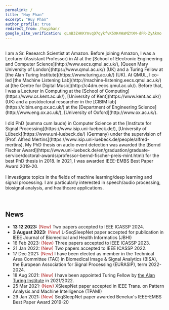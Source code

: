 ```yaml
---
permalink: /
title: "Huy Phan"
excerpt: "Huy Phan"
author_profile: true
redirect_from: /huyphan/
google_site_verification: qLmB3ZHKKYmvqD7qykfvK5XK4WaMZYXM-dFR-ZyAkmo
---
```

<!--- 
<span style="color:#B22222">I am looking for students interested in doing a Ph.D. with me at the [School of Computing](https://www.cs.kent.ac.uk/), [University of Kent](https://www.kent.ac.uk/) (UK). The research topics should focus on machine learning/deep learning for audio and/or biosignal analysis. Please get in touch in case you have any questions. Full scholarships are available for EU/UK students. Note to international students, in the UK an international student needs to pay international fee.</span>
-->
<!--- 
<br/>
<span style="color:red">**PhD opportunity**</span> in deep learning for joint audio and ear-EEG processing, working with [Preben Kidmose](https://eng.au.dk/en/research/research-programs-and-centres/center-for-ear-eeg/), [Kaare Mikkelsen](https://eng.au.dk/en/research/research-programs-and-centres/center-for-ear-eeg/) and myself. This position is based in Aarhus University. More detail can be found [HERE](https://eng.au.dk/fileadmin/DJF/ENG/Billeder/ECE/CenterforEarEEG/PhDPosition2_DeepLearningForJointProcessingOfAudioAndEEGSignals.pdf). <span style="color:red">* The position has been filled. *</span>
<br/>
-->
<br/>
I am a Sr. Research Scientist at Amazon. Before joining Amazon, I was a Lecturer (Assistant Professor) in AI at the [School of Electronic Engineering and Computer Science](http://www.eecs.qmul.ac.uk/), [Queen Mary University of London](https://www.qmul.ac.uk/) (UK) and a Turing Fellow at [the Alan Turing Institute](https://www.turing.ac.uk/) (UK). At QMUL, I co-led [the Machine Listening Lab](http://machine-listening.eecs.qmul.ac.uk/) at [the Centre for Digital Music](http://c4dm.eecs.qmul.ac.uk/). Before that, I was a Lecturer in Computing at the [School of Computing](https://www.cs.kent.ac.uk/), [University of Kent](https://www.kent.ac.uk/) (UK) and a postdoctoral researcher in the [CIBIM lab](https://cibim.eng.ox.ac.uk/) at the [Department of Engineering Science](http://www.eng.ox.ac.uk/), [University of Oxford](http://www.ox.ac.uk/). 
<br/>
<br/>
I did PhD (summa cum laude) in Computer Science at the [Institute for Signal Processing](https://www.isip.uni-luebeck.de/), [University of Lübeck](https://www.uni-luebeck.de/) (Germany) under the supervision of [Prof. Alfred Mertins](https://www.isip.uni-luebeck.de/people/alfred-mertins). My PhD thesis on audio event detection was awarded the [Bernd Fischer Award](https://www.uni-luebeck.de/en/graduation/graduate-service/doctoral-awards/professor-bernd-fischer-preis-mint.html) for the best PhD thesis in 2018. In 2021, I was awarded IEEE-EMBS Best Paper Award 2019-20.
<!--- I received my M.Eng. (by research) in Computer Engineering from the [School of Computer Engineering](http://scse.ntu.edu.sg/), [Nanyang Technological University](http://ntu.edu.sg/) (Singapore) and my B.Sc. in Computer Science from the [University of Science at Ho Chi Minh City](http://web.hcmus.edu.vn/en/) (Vietnam).
-->
<!---I defended my Ph.D. (Dr.-Ing. in German system) thesis at the [Institute for Signal Processing](https://www.isip.uni-luebeck.de/), [University of Lübeck](https://www.uni-luebeck.de/) (Germany), working with [Prof. Alfred Mertins](https://www.isip.uni-luebeck.de/people/alfred-mertins.html). The thesis was awarded the grade "summa cum laude" and the [Bernd Fischer award](https://www.uni-luebeck.de/en/graduation/graduate-service/doctoral-awards/professor-bernd-fischer-preis-mint.html) for the best PhD thesis. I received my M.Eng. (by research) in Computer Engineering from the [School of Computer Engineering](http://scse.ntu.edu.sg/), [Nanyang Technological University](http://ntu.edu.sg/) (Singapore) and my B.Sc. in Computer Science from the [University of Science at Ho Chi Minh City](http://web.hcmus.edu.vn/en/) (Vietnam).
-->
<br/>
<br/>
I investigate topics in the fields of machine learning/deep learning and signal processing. I am particularly interested in speech/audio processing, biosignal analysis, and healthcare applications.
<!---
My research interests include machine learning and signal processing with applications in environmental sound analysis and healthcare.
-->
<br/>
<br/>
<!---
My CV is available [here](https://drive.google.com/file/d/1AyTmzsFhJ4Rm789YbkaMMZxDsHWe32X2/view?usp=sharing).
-->
<br/>

<!--- 
<span style="color:#B22222">**PhD opportunities**</span>
---
I am looking for self-motivated students for three full PhD scholarships in Computer Science, two [China Scholarship Council (CSC) Scholarships](https://www.qmul.ac.uk/scholarships/items/china-scholarship-council-scholarships.html) and one [UKRI Centre for Doctoral Training in Artificial Intelligence and Music (AIM) scholarship](https://www.aim.qmul.ac.uk/apply/), working on the following topics:
* Multitask modelling for overlapping sound sources (AIM), <span style="color:#B22222">deadline 31st January 2022</span>
* Personalized scientific-grading sleep monitoring in home environments (CSC), <span style="color:#B22222">deadline 31st March 2022</span>
* Discourse structure recognition for broadcast summarisation (CSC, jointly working with [Prof. Matthew Purver](http://www.eecs.qmul.ac.uk/~mpurver/)), <span style="color:#B22222">deadline 31st March 2022</span>

Please visit [HERE](http://machine-listening.eecs.qmul.ac.uk/2021/12/call-for-phd-applications-at-the-machine-listening-lab-2/) for the description of the projects. If you are interested in applying, please get in touch with me via email. 
<br/>
For more PhD opportunities at the Machine Listening lab, please visit [HERE](http://machine-listening.eecs.qmul.ac.uk/2021/12/call-for-phd-applications-at-the-machine-listening-lab-2/)
<br/>
For More PhD opportunities at AIM CDT, please visit [HERE](https://www.aim.qmul.ac.uk/apply/)
<br/>
-->

News
---
* **13 12 2023:** <span style="color:#B22222">(New)</span> Two papers accepted to IEEE ICASSP 2024.
* **3 August 2023:** <span style="color:#B22222">(New)</span> L-SeqSleepNet paper accepted for publication in IEEE Journal of Biomedical and Health Informatics (JBHI)
* 16 Feb 2023: <span style="color:#B22222">(New)</span> Three papers accepted to IEEE ICASSP 2023.
* 21 Jan 2022: <span style="color:#B22222">(New)</span> Two papers accepted to IEEE ICASSP 2022.
* 17 Dec 2021: <span style="color:#B22222">(New)</span> I have been elected as member in the Technical Area Committee (TAC) in Biomedical Image & Signal Analytics (BISA), the European Association for Signal Processing (EURASIP), term 2022-2024.
* 18 Aug 2021: <span style="color:#B22222">(New)</span> I have been appointed Turing Fellow by [the Alan Turing Institute](https://www.turing.ac.uk/) in 2021/2022.
* 25 Mar 2021: <span style="color:#B22222">(New)</span> XSleepNet paper accepted in IEEE Trans. on Pattern Analysis and Machine Intelligence (TPAMI)
* 29 Jan 2021: <span style="color:#B22222">(New)</span> SeqSleepNet paper awarded Benelux's IEEE-EMBS Best Paper Award 2019-20



